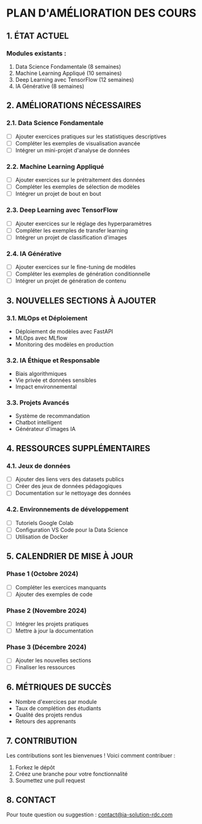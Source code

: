 # PLAN D'AMÉLIORATION DES COURS

## 1. ÉTAT ACTUEL

### Modules existants :
1. Data Science Fondamentale (8 semaines)
2. Machine Learning Appliqué (10 semaines)
3. Deep Learning avec TensorFlow (12 semaines)
4. IA Générative (8 semaines)

## 2. AMÉLIORATIONS NÉCESSAIRES

### 2.1. Data Science Fondamentale
- [ ] Ajouter exercices pratiques sur les statistiques descriptives
- [ ] Compléter les exemples de visualisation avancée
- [ ] Intégrer un mini-projet d'analyse de données

### 2.2. Machine Learning Appliqué
- [ ] Ajouter exercices sur le prétraitement des données
- [ ] Compléter les exemples de sélection de modèles
- [ ] Intégrer un projet de bout en bout

### 2.3. Deep Learning avec TensorFlow
- [ ] Ajouter exercices sur le réglage des hyperparamètres
- [ ] Compléter les exemples de transfer learning
- [ ] Intégrer un projet de classification d'images

### 2.4. IA Générative
- [ ] Ajouter exercices sur le fine-tuning de modèles
- [ ] Compléter les exemples de génération conditionnelle
- [ ] Intégrer un projet de génération de contenu

## 3. NOUVELLES SECTIONS À AJOUTER

### 3.1. MLOps et Déploiement
- Déploiement de modèles avec FastAPI
- MLOps avec MLflow
- Monitoring des modèles en production

### 3.2. IA Éthique et Responsable
- Biais algorithmiques
- Vie privée et données sensibles
- Impact environnemental

### 3.3. Projets Avancés
- Système de recommandation
- Chatbot intelligent
- Générateur d'images IA

## 4. RESSOURCES SUPPLÉMENTAIRES

### 4.1. Jeux de données
- [ ] Ajouter des liens vers des datasets publics
- [ ] Créer des jeux de données pédagogiques
- [ ] Documentation sur le nettoyage des données

### 4.2. Environnements de développement
- [ ] Tutoriels Google Colab
- [ ] Configuration VS Code pour la Data Science
- [ ] Utilisation de Docker

## 5. CALENDRIER DE MISE À JOUR

### Phase 1 (Octobre 2024)
- [ ] Compléter les exercices manquants
- [ ] Ajouter des exemples de code

### Phase 2 (Novembre 2024)
- [ ] Intégrer les projets pratiques
- [ ] Mettre à jour la documentation

### Phase 3 (Décembre 2024)
- [ ] Ajouter les nouvelles sections
- [ ] Finaliser les ressources

## 6. MÉTRIQUES DE SUCCÈS
- Nombre d'exercices par module
- Taux de complétion des étudiants
- Qualité des projets rendus
- Retours des apprenants

## 7. CONTRIBUTION
Les contributions sont les bienvenues ! Voici comment contribuer :
1. Forkez le dépôt
2. Créez une branche pour votre fonctionnalité
3. Soumettez une pull request

## 8. CONTACT
Pour toute question ou suggestion : contact@ia-solution-rdc.com
